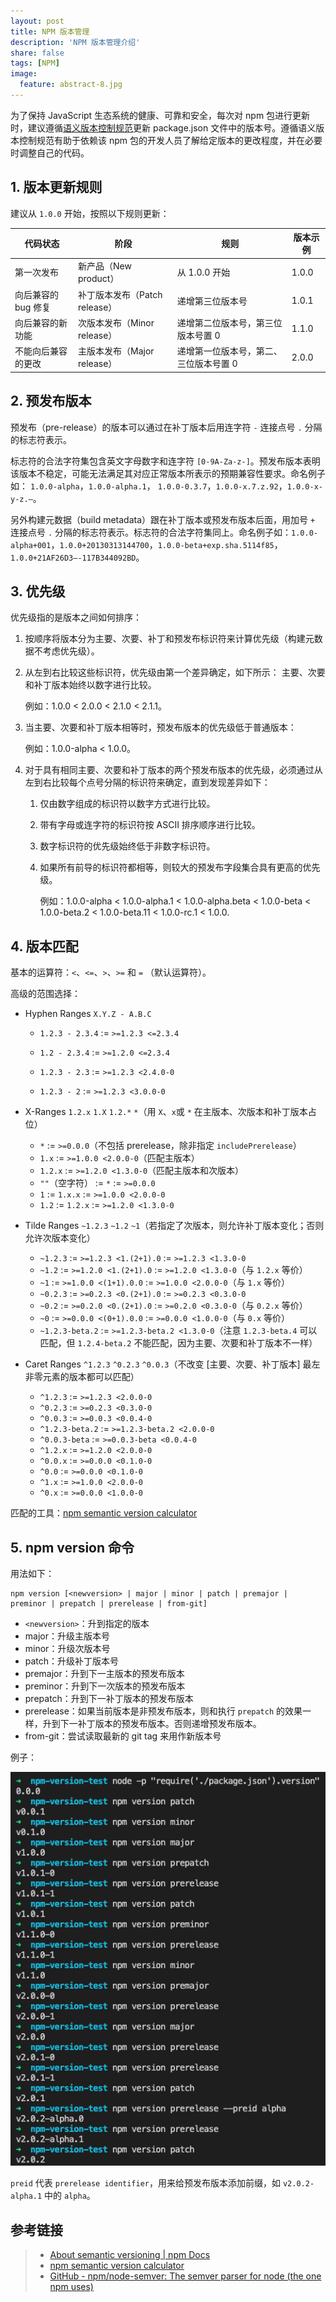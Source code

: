```yaml
---
layout: post
title: NPM 版本管理
description: 'NPM 版本管理介绍'
share: false
tags: [NPM]
image:
  feature: abstract-8.jpg
---
```


为了保持 JavaScript 生态系统的健康、可靠和安全，每次对 npm 包进行更新时，建议遵循[语义版本控制规范](https://docs.npmjs.com/about-semantic-versioning)更新 package.json 文件中的版本号。遵循语义版本控制规范有助于依赖该 npm 包的开发人员了解给定版本的更改程度，并在必要时调整自己的代码。

## 1. 版本更新规则

建议从 `1.0.0` 开始，按照以下规则更新：

| 代码状态            | 阶段                          | 规则                                   | 版本示例 |
| ------------------- | ----------------------------- | -------------------------------------- | -------- |
| 第一次发布          | 新产品（New product）         | 从 1.0.0 开始                          | 1.0.0    |
| 向后兼容的 bug 修复 | 补丁版本发布（Patch release） | 递增第三位版本号                       | 1.0.1    |
| 向后兼容的新功能    | 次版本发布（Minor release）   | 递增第二位版本号，第三位版本号置 0     | 1.1.0    |
| 不能向后兼容的更改  | 主版本发布（Major release）   | 递增第一位版本号，第二、三位版本号置 0 | 2.0.0    |

## 2. 预发布版本

预发布（pre-release）的版本可以通过在补丁版本后用连字符 `-` 连接点号 `.` 分隔的标志符表示。

标志符的合法字符集包含英文字母数字和连字符 `[0-9A-Za-z-]`。预发布版本表明该版本不稳定，可能无法满足其对应正常版本所表示的预期兼容性要求。命名例子如： `1.0.0-alpha`，`1.0.0-alpha.1`， `1.0.0-0.3.7`，`1.0.0-x.7.z.92`，`1.0.0-x-y-z.–`。

另外构建元数据（build metadata）跟在补丁版本或预发布版本后面，用加号 `+` 连接点号 `.` 分隔的标志符表示。标志符的合法字符集同上。命名例子如：`1.0.0-alpha+001`，`1.0.0+20130313144700`，`1.0.0-beta+exp.sha.5114f85`，`1.0.0+21AF26D3—-117B344092BD`。

## 3. 优先级

优先级指的是版本之间如何排序：

1. 按顺序将版本分为主要、次要、补丁和预发布标识符来计算优先级（构建元数据不考虑优先级）。

2. 从左到右比较这些标识符，优先级由第一个差异确定，如下所示： 主要、次要和补丁版本始终以数字进行比较。

   例如：1.0.0 < 2.0.0 < 2.1.0 < 2.1.1。

3. 当主要、次要和补丁版本相等时，预发布版本的优先级低于普通版本：

   例如：1.0.0-alpha < 1.0.0。

4. 对于具有相同主要、次要和补丁版本的两个预发布版本的优先级，必须通过从左到右比较每个点号分隔的标识符来确定，直到发现差异如下：

   1. 仅由数字组成的标识符以数字方式进行比较。

   2. 带有字母或连字符的标识符按 ASCII 排序顺序进行比较。

   3. 数字标识符的优先级始终低于非数字标识符。

   4. 如果所有前导的标识符都相等，则较大的预发布字段集合具有更高的优先级。

      例如：1.0.0-alpha < 1.0.0-alpha.1 < 1.0.0-alpha.beta < 1.0.0-beta < 1.0.0-beta.2 < 1.0.0-beta.11 < 1.0.0-rc.1 < 1.0.0.

## 4. 版本匹配

基本的运算符：`<`、`<=`、`>`、`>=` 和 `=` （默认运算符）。

高级的范围选择：

- Hyphen Ranges `X.Y.Z - A.B.C`

  - `1.2.3 - 2.3.4` := `>=1.2.3 <=2.3.4`

  - `1.2 - 2.3.4` := `>=1.2.0 <=2.3.4`
  - `1.2.3 - 2.3` := `>=1.2.3 <2.4.0-0`
  - `1.2.3 - 2` := `>=1.2.3 <3.0.0-0`

- X-Ranges `1.2.x` `1.X` `1.2.*` `*`（用 `X`、`x`或 `*` 在主版本、次版本和补丁版本占位）

  - `*` := `>=0.0.0`（不包括 prerelease，除非指定 `includePrerelease`）
  - `1.x` := `>=1.0.0 <2.0.0-0`（匹配主版本）
  - `1.2.x` := `>=1.2.0 <1.3.0-0`（匹配主版本和次版本）
  - `""`（空字符） := `*` := `>=0.0.0`
  - `1` := `1.x.x` := `>=1.0.0 <2.0.0-0`
  - `1.2` := `1.2.x` := `>=1.2.0 <1.3.0-0`

- Tilde Ranges `~1.2.3` `~1.2` `~1`（若指定了次版本，则允许补丁版本变化；否则允许次版本变化）

  - `~1.2.3` := `>=1.2.3 <1.(2+1).0` := `>=1.2.3 <1.3.0-0`
  - `~1.2` := `>=1.2.0 <1.(2+1).0` := `>=1.2.0 <1.3.0-0`（与 `1.2.x` 等价）
  - `~1` := `>=1.0.0 <(1+1).0.0` := `>=1.0.0 <2.0.0-0`（与 `1.x` 等价）
  - `~0.2.3` := `>=0.2.3 <0.(2+1).0` := `>=0.2.3 <0.3.0-0`
  - `~0.2` := `>=0.2.0 <0.(2+1).0` := `>=0.2.0 <0.3.0-0`（与 `0.2.x` 等价）
  - `~0` := `>=0.0.0 <(0+1).0.0` := `>=0.0.0 <1.0.0-0`（与 `0.x` 等价）
  - `~1.2.3-beta.2` := `>=1.2.3-beta.2 <1.3.0-0`（注意 `1.2.3-beta.4` 可以匹配，但 `1.2.4-beta.2` 不能匹配，因为主要、次要和补丁版本不一样）

- Caret Ranges `^1.2.3` `^0.2.3` `^0.0.3`（不改变 [主要、次要、补丁版本] 最左非零元素的版本都可以匹配）

  - `^1.2.3` := `>=1.2.3 <2.0.0-0`
  - `^0.2.3` := `>=0.2.3 <0.3.0-0`
  - `^0.0.3` := `>=0.0.3 <0.0.4-0`
  - `^1.2.3-beta.2` := `>=1.2.3-beta.2 <2.0.0-0`
  - `^0.0.3-beta` := `>=0.0.3-beta <0.0.4-0`
  - `^1.2.x` := `>=1.2.0 <2.0.0-0`
  - `^0.0.x` := `>=0.0.0 <0.1.0-0`
  - `^0.0` := `>=0.0.0 <0.1.0-0`
  - `^1.x` := `>=1.0.0 <2.0.0-0`
  - `^0.x` := `>=0.0.0 <1.0.0-0`

匹配的工具：[npm semantic version calculator](https://semver.npmjs.com/)

## 5. npm version 命令

用法如下：

```
npm version [<newversion> | major | minor | patch | premajor | preminor | prepatch | prerelease | from-git]
```

- `<newversion>`：升到指定的版本
- major：升级主版本号
- minor：升级次版本号
- patch：升级补丁版本号
- premajor：升到下一主版本的预发布版本
- preminor：升到下一次版本的预发布版本
- prepatch：升到下一补丁版本的预发布版本
- prerelease：如果当前版本是非预发布版本，则和执行 `prepatch` 的效果一样，升到下一补丁版本的预发布版本。否则递增预发布版本。
- from-git：尝试读取最新的 git tag 来用作新版本号

例子：

![npm version example](/images/2022-07-21-npm-version-management/example.png)

`preid` 代表 `prerelease identifier`，用来给预发布版本添加前缀，如 `v2.0.2-alpha.1` 中的 `alpha`。

## 参考链接

> - [About semantic versioning \| npm Docs](https://docs.npmjs.com/about-semantic-versioning)
> - [npm semantic version calculator](https://semver.npmjs.com/)
> - [GitHub \- npm/node\-semver: The semver parser for node \(the one npm uses\)](https://github.com/npm/node-semver#ranges)
